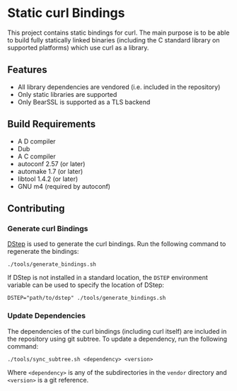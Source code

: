 # Static curl Bindings

This project contains static bindings for curl. The main purpose is to be able
to build fully statically linked binaries (including the C standard library on
supported platforms) which use curl as a library.

## Features

* All library dependencies are vendored (i.e. included in the repository)
* Only static libraries are supported
* Only BearSSL is supported as a TLS backend

## Build Requirements

* A D compiler
* Dub
* A C compiler
* autoconf 2.57 (or later)
* automake 1.7 (or later)
* libtool  1.4.2 (or later)
* GNU m4 (required by autoconf)

## Contributing

### Generate curl Bindings

[DStep](https://github.com/jacob-carlborg/dstep) is used to generate the curl
bindings. Run the following command to regenerate the bindings:

```
./tools/generate_bindings.sh
```

If DStep is not installed in a standard location, the `DSTEP` environment
variable can be used to specify the location of DStep:

```
DSTEP="path/to/dstep" ./tools/generate_bindings.sh
```

### Update Dependencies

The dependencies of the curl bindings (including curl itself) are included in
the repository using git subtree. To update a dependency, run the following
command:

```
./tools/sync_subtree.sh <dependency> <version>
```

Where `<dependency>` is any of the subdirectories in the `vendor` directory and
`<version>` is a git reference.
